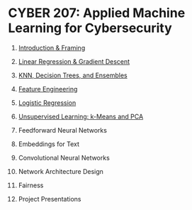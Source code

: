 # CYBER 207: Applied Machine Learning for Cybersecurity

1. [Introduction & Framing](https://github.com/SEUNGHO-Y00/MICS/blob/main/Cyber207/Introduction%26Framing.md)

2. [Linear Regression & Gradient Descent](https://github.com/SEUNGHO-Y00/MICS/blob/main/Cyber207/LinearRegression.md)

3. [KNN, Decision Trees, and Ensembles](https://github.com/SEUNGHO-Y00/MICS/blob/main/Cyber207/KNN.md)

4. [Feature Engineering](https://github.com/SEUNGHO-Y00/MICS/blob/main/Cyber207/FeatureEngineering.md)

5. [Logistic Regression](https://github.com/SEUNGHO-Y00/MICS/blob/main/Cyber207/LogisticRegression.md)

6. [Unsupervised Learning: k-Means and PCA](https://github.com/SEUNGHO-Y00/MICS/blob/main/Cyber207/UnsupervisedLearning.md)

7. Feedforward Neural Networks

8. Embeddings for Text

9. Convolutional Neural Networks

10. Network Architecture Design

11. Fairness

12. Project Presentations
